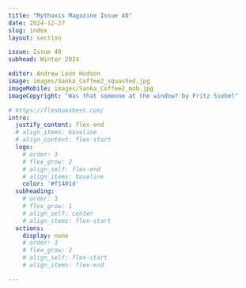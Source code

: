 ```yaml
---
title: "Mythaxis Magazine Issue 40"
date: 2024-12-27
slug: index
layout: section

issue: Issue 40
subhead: Winter 2024

editor: Andrew Leon Hudson
image: images/Sanka_Coffee2_squashed.jpg
imageMobile: images/Sanka_Coffee2_mob.jpg
imageCopyright: "Was that someone at the window? by Fritz Siebel"

# https://flexboxsheet.com/
intro:
  justify_content: flex-end
  # align_items: baseline
  # align_content: flex-start
  logo:
    # order: 3
    # flex_grow: 2
    # align_self: flex-end
    # align_items: baseline
    color: '#f1401d'
  subheading:
    # order: 3
    # flex_grow: 1
    # align_self: center
    # align_items: flex-start
  actions:
    display: none
    # order: 3
    # flex_grow: 2
    # align_self: flex-start
    # align_items: flex-end

---
```


